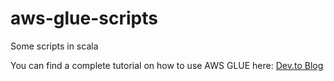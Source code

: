 # aws-glue-scripts
Some scripts in scala 

You can find a complete tutorial on how to use AWS GLUE here:
[Dev.to Blog](https://dev.to/davidshaek/que-es-y-como-crear-etl-en-aws-glue-parte-1-3jlj)

